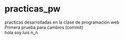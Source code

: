 # practicas_pw
practicas desarrolladas en la clase de programación web  
Primera prueba para cambios (commit)  
hola soy luis n_n
